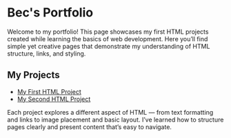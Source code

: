 
</head>
<body>
  <h1>Bec's Portfolio</h1>

  <p>
    Welcome to my portfolio! This page showcases my first HTML projects created while learning the basics of web development.
    Here you’ll find simple yet creative pages that demonstrate my understanding of HTML structure, links, and styling.
  </p>

  <h2>My Projects</h2>
  <ul>
    <li><a href="project1/index.html" target="_blank">My First HTML Project</a></li>
    <li><a href="project2/index.html" target="_blank">My Second HTML Project</a></li>
  </ul>

  <p>
    Each project explores a different aspect of HTML — from text formatting and links to image placement and basic layout.
    I’ve learned how to structure pages clearly and present content that’s easy to navigate.
  </p>
</body>
</html>
